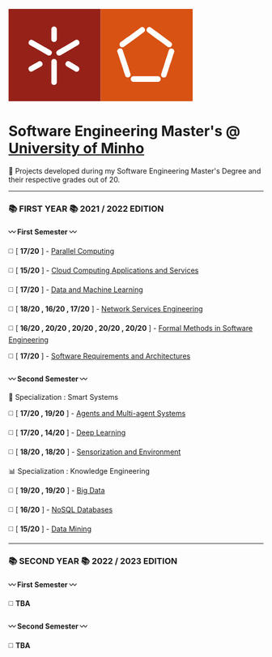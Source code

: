 ![alt text](https://github.com/L-Pinto/UMinho-LEI/blob/main/UM_logo.jpg)

# Software Engineering Master's @ [University of Minho](https://www.uminho.pt/EN/)
   :large_orange_diamond: Projects developed during my Software Engineering Master's Degree and their respective grades out of 20.

***

### :books: FIRST YEAR :books:	      2021 / 2022 EDITION

#### :wavy_dash: First Semester :wavy_dash:
:white_medium_square: [ **17/20** ] - [Parallel Computing](https://github.com/L-Pinto/UMinho-MEI/tree/main/I/CP)

:white_medium_square: [ **15/20** ] - [Cloud Computing Applications and Services](https://github.com/L-Pinto/UMinho-MEI/tree/main/I/ASCN)

:white_medium_square: [ **17/20** ] - [Data and Machine Learning](https://github.com/L-Pinto/UMinho-MEI/tree/main/I/DAA)

:white_medium_square: [ **18/20 , 16/20 , 17/20** ] - [Network Services Engineering](https://github.com/L-Pinto/UMinho-MEI/tree/main/I/ESR)

:white_medium_square: [ **16/20 , 20/20 , 20/20 , 20/20 , 20/20** ] - [Formal Methods in Software Engineering](https://github.com/L-Pinto/UMinho-MEI/tree/main/I/MFES)

:white_medium_square: [ **17/20** ] - [Software Requirements and Architectures](https://github.com/L-Pinto/UMinho-MEI/tree/main/I/RAS)

#### :wavy_dash: Second Semester :wavy_dash:

🧠 Specialization  : Smart Systems

:white_medium_square: [ **17/20 , 19/20** ] - [Agents and Multi-agent Systems](https://github.com/L-Pinto/UMinho-MEI/tree/main/II/SMA)

:white_medium_square: [ **17/20 , 14/20** ] - [Deep Learning](https://github.com/L-Pinto/UMinho-MEI/tree/main/II/DL)

:white_medium_square: [ **18/20 , 18/20** ] - [Sensorization and Environment](https://github.com/L-Pinto/UMinho-MEI/tree/main/II/S&A)



📊 Specialization  : Knowledge Engineering

:white_medium_square: [ **19/20 , 19/20** ] - [Big Data](https://github.com/L-Pinto/UMinho-MEI/tree/main/II/BD)

:white_medium_square: [ **16/20** ] - [NoSQL Databases](https://github.com/L-Pinto/UMinho-MEI/tree/main/II/BDN)

:white_medium_square: [ **15/20** ] - [Data Mining](https://github.com/L-Pinto/UMinho-MEI/tree/main/II/DM)


***

### :books: SECOND YEAR :books:	      2022 / 2023 EDITION

#### :wavy_dash: First Semester :wavy_dash:
:white_medium_square: **TBA** 

#### :wavy_dash: Second Semester :wavy_dash:
:white_medium_square: **TBA** 

